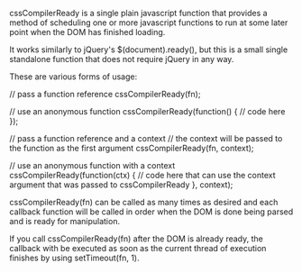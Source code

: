 cssCompilerReady is a single plain javascript function that provides a method of 
scheduling one or more javascript functions to run at some later
point when the DOM has finished loading.

It works similarly to jQuery's $(document).ready(), but this is a small
single standalone function that does not require jQuery in any way.

These are various forms of usage:

// pass a function reference
cssCompilerReady(fn);

// use an anonymous function
cssCompilerReady(function() {
    // code here
});

// pass a function reference and a context
// the context will be passed to the function as the first argument
cssCompilerReady(fn, context);

// use an anonymous function with a context
cssCompilerReady(function(ctx) {
    // code here that can use the context argument that was passed to cssCompilerReady
}, context);

cssCompilerReady(fn) can be called as many times as desired and each callback function will be
called in order when the DOM is done being parsed and is ready for manipulation.

If you call cssCompilerReady(fn) after the DOM is already ready, the callback with be executed
as soon as the current thread of execution finishes by using setTimeout(fn, 1).